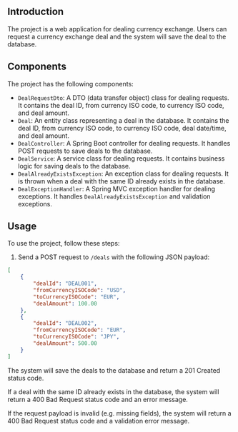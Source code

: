 
## Introduction

The project is a web application for dealing currency exchange. Users can request a currency exchange deal and the system will save the deal to the database.

## Components

The project has the following components:

- `DealRequestDto`: A DTO (data transfer object) class for dealing requests. It contains the deal ID, from currency ISO code, to currency ISO code, and deal amount.
- `Deal`: An entity class representing a deal in the database. It contains the deal ID, from currency ISO code, to currency ISO code, deal date/time, and deal amount.
- `DealController`: A Spring Boot controller for dealing requests. It handles POST requests to save deals to the database.
- `DealService`: A service class for dealing requests. It contains business logic for saving deals to the database.
- `DealAlreadyExistsException`: An exception class for dealing requests. It is thrown when a deal with the same ID already exists in the database.
- `DealExceptionHandler`: A Spring MVC exception handler for dealing exceptions. It handles `DealAlreadyExistsException` and validation exceptions.

## Usage

To use the project, follow these steps:

1. Send a POST request to `/deals` with the following JSON payload:

```json
[
    {
        "dealId": "DEAL001",
        "fromCurrencyISOCode": "USD",
        "toCurrencyISOCode": "EUR",
        "dealAmount": 100.00
    },
    {
        "dealId": "DEAL002",
        "fromCurrencyISOCode": "EUR",
        "toCurrencyISOCode": "JPY",
        "dealAmount": 500.00
    }
]
```

The system will save the deals to the database and return a 201 Created status code.

If a deal with the same ID already exists in the database, the system will return a 400 Bad Request status code and an error message.

If the request payload is invalid (e.g. missing fields), the system will return a 400 Bad Request status code and a validation error message.